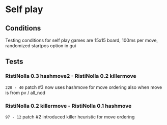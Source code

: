 # Self play
## Conditions
Testing conditions for self play games are 15x15 board, 100ms per move, randomized startpos option in gui

## Tests
### RistiNolla 0.3 hashmove2 - RistiNolla 0.2 killermove
`220 - 40` 
patch #3 now uses  hashmove for move ordering also when move is from pv / all_nod

### RistiNolla 0.2 killermove - RistiNolla 0.1 hashmove
`97 - 12` 
patch #2 introduced killer heuristic for move ordering
